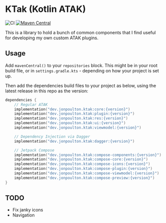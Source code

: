 # KTak (Kotlin ATAK)

![CI](https://github.com/jonapoul/ktak/actions/workflows/ci.yml/badge.svg)
[![Maven Central](https://maven-badges.herokuapp.com/maven-central/dev.jonpoulton.ktak/core/badge.svg)](https://maven-badges.herokuapp.com/maven-central/dev.jonpoulton.ktak/core)

This is a library to hold a bunch of common components that I find useful for developing my own custom ATAK plugins.

## Usage

Add `mavenCentral()` to your `repositories` block. This might be in your root build file, or in `settings.gradle.kts` - depending on how your project is set up.

Then add the dependencies build files to your project as below, using the latest release in this repo as the version:

```kotlin
dependencies {
    // Regular ATAK
    implementation("dev.jonpoulton.ktak:core:{version}")
    implementation("dev.jonpoulton.ktak:plugin:{version}")
    implementation("dev.jonpoulton.ktak:res:{version}")
    implementation("dev.jonpoulton.ktak:ui:{version}")
    implementation("dev.jonpoulton.ktak:viewmodel:{version}")

    // Dependency Injection via Dagger
    implementation("dev.jonpoulton.ktak:dagger:{version}")

    // Jetpack Compose
    implementation("dev.jonpoulton.ktak:compose-components:{version}")
    implementation("dev.jonpoulton.ktak:compose-core:{version}")
    implementation("dev.jonpoulton.ktak:compose-icons:{version}")
    implementation("dev.jonpoulton.ktak:compose-plugin:{version}")
    implementation("dev.jonpoulton.ktak:compose-viewmodel:{version}")
    implementation("dev.jonpoulton.ktak:compose-preview:{version}")
}
```

## TODO
- Fix janky icons
- Navigation
